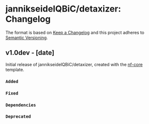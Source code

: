 # jannikseidelQBiC/detaxizer: Changelog

The format is based on [Keep a Changelog](https://keepachangelog.com/en/1.0.0/)
and this project adheres to [Semantic Versioning](https://semver.org/spec/v2.0.0.html).

## v1.0dev - [date]

Initial release of jannikseidelQBiC/detaxizer, created with the [nf-core](https://nf-co.re/) template.

### `Added`

### `Fixed`

### `Dependencies`

### `Deprecated`

